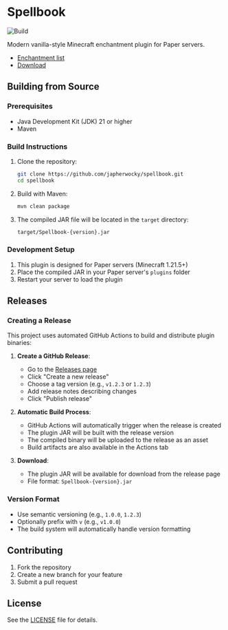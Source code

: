 # Spellbook

![Build](https://github.com/japherwocky/spellbook/workflows/Build/badge.svg)

Modern vanilla-style Minecraft enchantment plugin for Paper servers.

- [Enchantment list](docs/ENCHANTMENTS.md)
- <a href="https://modrinth.com/plugin/spellbook" target="_blank">Download</a>

## Building from Source

### Prerequisites
- Java Development Kit (JDK) 21 or higher
- Maven

### Build Instructions

1. Clone the repository:
   ```bash
   git clone https://github.com/japherwocky/spellbook.git
   cd spellbook
   ```

2. Build with Maven:
   ```bash
   mvn clean package
   ```

3. The compiled JAR file will be located in the `target` directory:
   ```bash
   target/Spellbook-{version}.jar
   ```

### Development Setup

1. This plugin is designed for Paper servers (Minecraft 1.21.5+)
2. Place the compiled JAR in your Paper server's `plugins` folder
3. Restart your server to load the plugin

## Releases

### Creating a Release

This project uses automated GitHub Actions to build and distribute plugin binaries:

1. **Create a GitHub Release**:
   - Go to the [Releases page](https://github.com/japherwocky/spellbook/releases)
   - Click "Create a new release"
   - Choose a tag version (e.g., `v1.2.3` or `1.2.3`)
   - Add release notes describing changes
   - Click "Publish release"

2. **Automatic Build Process**:
   - GitHub Actions will automatically trigger when the release is created
   - The plugin JAR will be built with the release version
   - The compiled binary will be uploaded to the release as an asset
   - Build artifacts are also available in the Actions tab

3. **Download**:
   - The plugin JAR will be available for download from the release page
   - File format: `Spellbook-{version}.jar`

### Version Format
- Use semantic versioning (e.g., `1.0.0`, `1.2.3`)
- Optionally prefix with `v` (e.g., `v1.0.0`)
- The build system will automatically handle version formatting

## Contributing

1. Fork the repository
2. Create a new branch for your feature
3. Submit a pull request

## License

See the [LICENSE](LICENSE) file for details.
